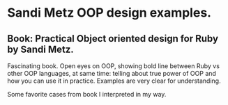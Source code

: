 Sandi Metz OOP design examples.
=======================================================
Book: Practical Object oriented design for Ruby by Sandi Metz.
-------------------------------------------------------
Fascinating book. Open eyes on OOP, showing bold line between Ruby vs other OOP languages,
at same time: telling about true power of OOP and how you can use it in practice.
Examples are very clear for understanding.

Some favorite cases from book I interpreted in my way.
